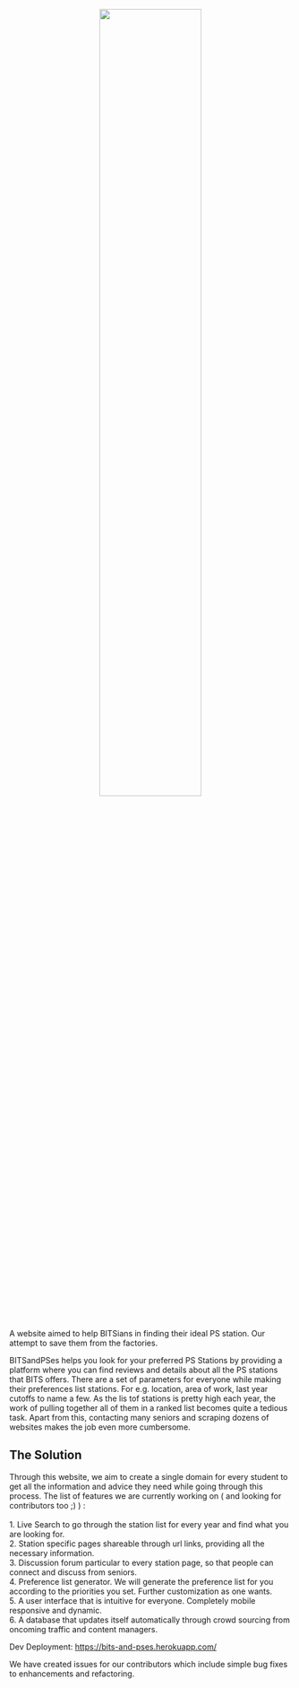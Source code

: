 <p align="center">
<img src = "https://img.techpowerup.org/200823/bitsandpses.png" width="60%">
</p>

A website aimed to help BITSians in finding their ideal PS station. Our attempt to save them from the factories.

BITSandPSes helps you look for your preferred PS Stations by providing a platform where you can find reviews and details about all the PS stations that BITS offers.
There are a set of parameters for everyone while making their preferences list stations. For e.g. location, area of work, last year cutoffs to name a few.
As the lis tof stations is pretty high each year, the work of pulling together all of them in a ranked list becomes quite a tedious task. Apart from this, contacting many seniors and scraping dozens of websites makes the job even more cumbersome.

## The Solution
Through this website, we aim to create a single domain for every student to get all the information and advice they need while going through this process. The list of features we are currently working on ( and looking for contributors too ;) ) :
    <br><br>1. Live Search to go through the station list for every year and find what you are looking for.
    <br>2. Station specific pages shareable through url links, providing all the necessary information.
    <br>3. Discussion forum particular to every station page, so that people can connect and discuss from seniors.
    <br>4. Preference list generator. We will generate the preference list for you according to the priorities you set. Further customization as one wants.
    <br>5. A user interface that is intuitive for everyone. Completely mobile responsive and dynamic.
    <br>6. A database that updates itself automatically through crowd sourcing from oncoming traffic and content managers.
     
Dev Deployment: https://bits-and-pses.herokuapp.com/

We have created issues for our contributors which include simple bug fixes to enhancements and refactoring.
